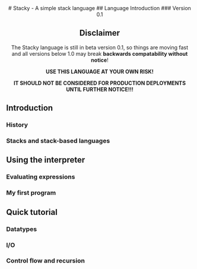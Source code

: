 <center>
# Stacky - A simple stack language
## Language Introduction
### Version 0.1

## Disclaimer

The Stacky language is still in beta version 0.1, so things are moving fast and all versions below 1.0 may break **backwards compatability without notice**!

**USE THIS LANGUAGE AT YOUR OWN RISK!**

**IT SHOULD NOT BE CONSIDERED FOR PRODUCTION DEPLOYMENTS UNTIL FURTHER NOTICE!!!**
</center>

## Introduction
 
### History

### Stacks and stack-based languages

## Using the interpreter

### Evaluating expressions

### My first program

## Quick tutorial

### Datatypes

### I/O

### Control flow and recursion

